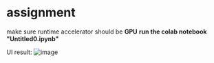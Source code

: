 # assignment
make sure runtime accelerator should be **GPU**
**run the colab notebook "Untitled0.ipynb"**

UI result:
![image](https://github.com/KOMPALALOKESH/assignment/assets/83068533/eb26646e-fc5b-46c8-864c-02fa8ba7f51d)
